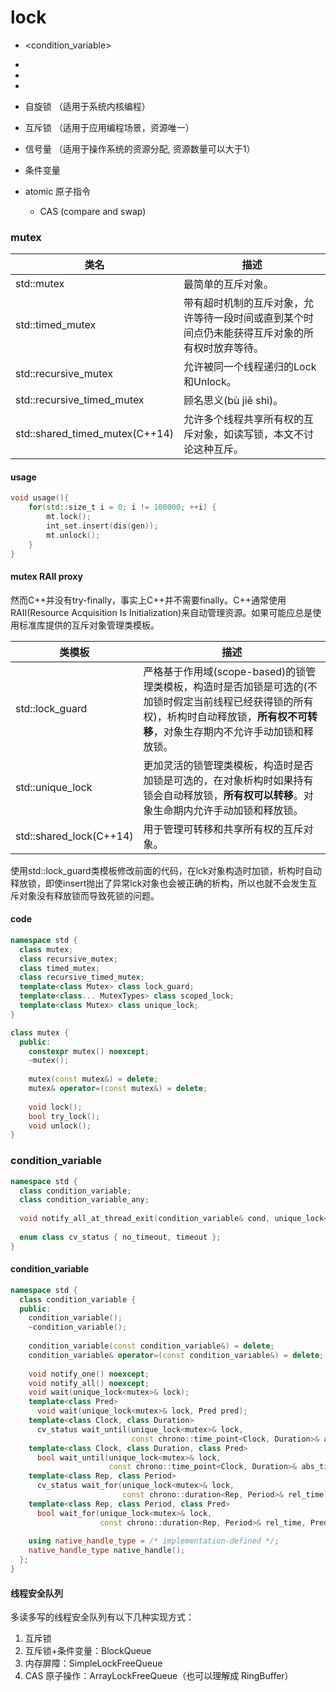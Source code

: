 # lock

- <condition_variable>
- <future>
- <mutex>
- <atomic>

- 自旋锁 （适用于系统内核编程）
- 互斥锁 （适用于应用编程场景，资源唯一）
- 信号量 （适用于操作系统的资源分配, 资源数量可以大于1）
- 条件变量
- atomic 原子指令
    - CAS (compare and swap)


### mutex

| 类名                           | 描述                                                         |
| ------------------------------ | ------------------------------------------------------------ |
| std::mutex                     | 最简单的互斥对象。                                           |
| std::timed_mutex               | 带有超时机制的互斥对象，允许等待一段时间或直到某个时间点仍未能获得互斥对象的所有权时放弃等待。 |
| std::recursive_mutex           | 允许被同一个线程递归的Lock和Unlock。                         |
| std::recursive_timed_mutex     | 顾名思义(bù jiě shì)。                                       |
| std::shared_timed_mutex(C++14) | 允许多个线程共享所有权的互斥对象，如读写锁，本文不讨论这种互斥。 |


#### usage

``` cpp
void usage(){
    for(std::size_t i = 0; i != 100000; ++i) {
        mt.lock();
        int_set.insert(dis(gen));
        mt.unlock();
    }
}
```

#### mutex RAII proxy

然而C++并没有try-finally，事实上C++并不需要finally。C++通常使用RAII(Resource Acquisition Is Initialization)来自动管理资源。如果可能应总是使用标准库提供的互斥对象管理类模板。

| 类模板                  | 描述                                                         |
| ----------------------- | ------------------------------------------------------------ |
| std::lock_guard         | 严格基于作用域(scope-based)的锁管理类模板，构造时是否加锁是可选的(不加锁时假定当前线程已经获得锁的所有权)，析构时自动释放锁，**所有权不可转移**，对象生存期内不允许手动加锁和释放锁。 |
| std::unique_lock        | 更加灵活的锁管理类模板，构造时是否加锁是可选的，在对象析构时如果持有锁会自动释放锁，**所有权可以转移**。对象生命期内允许手动加锁和释放锁。 |
| std::shared_lock(C++14) | 用于管理可转移和共享所有权的互斥对象。                       |

使用std::lock_guard类模板修改前面的代码，在lck对象构造时加锁，析构时自动释放锁，即使insert抛出了异常lck对象也会被正确的析构，所以也就不会发生互斥对象没有释放锁而导致死锁的问题。

#### code

``` cpp
namespace std {
  class mutex;
  class recursive_mutex;
  class timed_mutex;
  class recursive_timed_mutex;
  template<class Mutex> class lock_guard;
  template<class... MutexTypes> class scoped_lock;
  template<class Mutex> class unique_lock;
}
``` 
``` cpp
class mutex {
  public:
    constexpr mutex() noexcept;
    ~mutex();
 
    mutex(const mutex&) = delete;
    mutex& operator=(const mutex&) = delete;
 
    void lock();
    bool try_lock();
    void unlock();
}
```

### condition_variable
``` cpp
namespace std {
  class condition_variable;
  class condition_variable_any;
 
  void notify_all_at_thread_exit(condition_variable& cond, unique_lock<mutex> lk);
 
  enum class cv_status { no_timeout, timeout };
}
``` 

#### condition_variable
``` cpp
namespace std {
  class condition_variable {
  public:
    condition_variable();
    ~condition_variable();
 
    condition_variable(const condition_variable&) = delete;
    condition_variable& operator=(const condition_variable&) = delete;
 
    void notify_one() noexcept;
    void notify_all() noexcept;
    void wait(unique_lock<mutex>& lock);
    template<class Pred>
      void wait(unique_lock<mutex>& lock, Pred pred);
    template<class Clock, class Duration>
      cv_status wait_until(unique_lock<mutex>& lock,
                           const chrono::time_point<Clock, Duration>& abs_time);
    template<class Clock, class Duration, class Pred>
      bool wait_until(unique_lock<mutex>& lock,
                      const chrono::time_point<Clock, Duration>& abs_time, Pred pred);
    template<class Rep, class Period>
      cv_status wait_for(unique_lock<mutex>& lock,
                         const chrono::duration<Rep, Period>& rel_time);
    template<class Rep, class Period, class Pred>
      bool wait_for(unique_lock<mutex>& lock,
                    const chrono::duration<Rep, Period>& rel_time, Pred pred);
 
    using native_handle_type = /* implementation-defined */;
    native_handle_type native_handle();
  };
}
```

#### 线程安全队列
多读多写的线程安全队列有以下几种实现方式：

1. 互斥锁
2. 互斥锁+条件变量：BlockQueue
3. 内存屏障：SimpleLockFreeQueue
4. CAS 原子操作：ArrayLockFreeQueue（也可以理解成 RingBuffer）